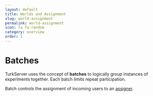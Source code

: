 ```yaml
---
layout: default
title: Worlds and Assignment
slug: world-assignment
permalink: world-assignment
icon: fa fa-random
category: overview
order: 1
---
```


# Batches 

TurkServer uses the concept of **batches** to logically group
instances of experiments together. Each batch limits repeat
participation.

Batch controls the assignment of incoming users to an [assigner](assignment-matching). 
